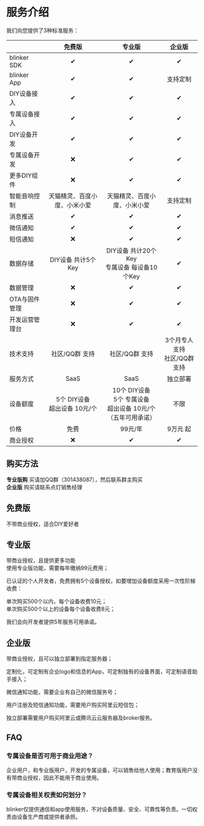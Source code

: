 # 服务介绍  

我们向您提供了3种标准服务：

|  | 免费版 | 专业版 | 企业版 |
| - | :-: | :-: | :-: |
| blinker SDK | ✔ | ✔ | ✔ |
| blinker App | ✔ | ✔ | 支持定制 |
|DIY设备接入|✔|✔|✔|
|专属设备接入|✔|✔|✔|
|DIY设备开发|✔|✔|✔|
|专属设备开发|❌|                              ✔                               |✔|
|更多DIY组件|❌|                              ✔                               |✔|
|智能音响控制|  天猫精灵、百度小度、小米小爱   |天猫精灵、百度小度、小米小爱|支持定制|
|消息推送|✔|                              ✔                               |✔|
|微信通知|✔|✔|✔|
|短信通知|❌|✔|✔|
|数据存储|DIY设备 共计5个Key|DIY设备 共计20个Key<br>专属设备 每设备10个Key|✔|
|数据管理|❌|✔|✔|
|OTA与固件管理|❌|✔|✔|
|开发运营管理台|❌|✔|✔|
|技术支持|社区/QQ群 支持|社区/QQ群 支持|3个月专人支持<br>社区/QQ群 支持|
|服务方式|SaaS|SaaS|独立部署|
|设备额度|5个 DIY设备<br>超出设备 10元/个|10个 DIY设备 <br>5个 专属设备<br>超出设备 10元/个<br>（五年可用承诺）|不限|
|价格|              免费               |99元/年|9万元 起|
|商业授权|❌|✔|✔|

## 购买方法  
**专业版购** 买请加QQ群（301438087），然后联系群主购买  
**企业版** 购买请联系点灯销售经理  

## 免费版  
不带商业授权，适合DIY爱好者  

## 专业版
带商业授权，且提供更多功能  
使用专业版功能，需要每年缴纳99元费用；  

已认证的个人开发者，免费拥有5个设备授权，如要增加设备额度采用一次性阶梯收费：  

单次购买500个以内，每个设备收费10元；  
单次购买500个以上的设备每个设备收费8元；  

我们会向开发者提供5年服务可用承诺。  

## 企业版

带商业授权，且可以独立部署到指定服务器；

定制化，可定制有企业logo和信息的App，可定制独有的设备界面，可定制语音助手接入；

微信通知功能，需要企业有自己的微信服务号；

用户注册及短信通知功能，需要用户购买阿里云短信包；

独立部署需要用户购买阿里云或腾讯云云服务器及broker服务。

## FAQ

### 专属设备是否可用于商业用途？

企业用户，和专业版用户，开发的专属设备，可以销售给他人使用；教育版用户没有带商业授权，因此不能用于商业使用。

### 专属设备相关权责如何划分？

blinker仅提供通信和app使用服务，不对设备质量、安全、可靠性等负责。一切权责由设备生产商或提供者承担。